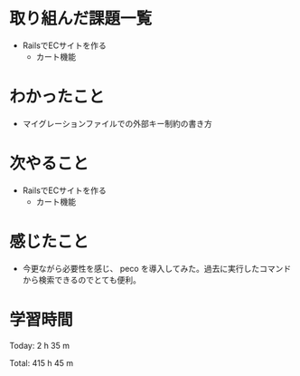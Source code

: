 # 取り組んだ課題一覧
- RailsでECサイトを作る
  - カート機能

# わかったこと
- マイグレーションファイルでの外部キー制約の書き方

# 次やること
- RailsでECサイトを作る
  - カート機能

# 感じたこと
- 今更ながら必要性を感じ、 peco を導入してみた。過去に実行したコマンドから検索できるのでとても便利。

# 学習時間
Today: 2 h 35 m

Total: 415 h 45 m
